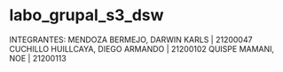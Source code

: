 # labo_grupal_s3_dsw

INTEGRANTES:
MENDOZA BERMEJO, DARWIN KARLS | 21200047
CUCHILLO HUILLCAYA, DIEGO ARMANDO | 21200102
QUISPE MAMANI, NOE | 21200113
